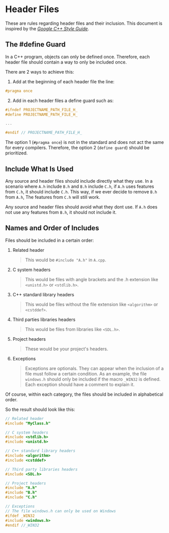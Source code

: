# Header Files

These are rules regarding header files and their inclusion. This document is inspired by the *[Google C++ Style Guide](https://google.github.io/styleguide/cppguide.html#Header_Files)*.

## The #define Guard

In a C++ program, objects can only be defined once. Therefore, each header file should contain a way to only be included once.

There are 2 ways to achieve this:

1. Add at the beginning of each header file the line:
```cpp
#pragma once
```
2. Add in each header files a define guard such as:
```cpp
#ifndef PROJECTNAME_PATH_FILE_H_
#define PROJECTNAME_PATH_FILE_H_

...

#endif // PROJECTNAME_PATH_FILE_H_
```

The option 1 (`#pragma once`) is not in the standard and does not act the same for every compilers. Therefore, the option 2 (`define guard`) should be prioritized.


## Include What Is Used

Any source and header files should include directly what they use. In a scenario where `A.h` include `B.h` and `B.h` include `C.h`, if `A.h` uses features from `C.h`, it should include `C.h`. This way, if we ever decide to remove `B.h` from `A.h`, The features from `C.h` will still work.

Any source and header files should avoid what they dont use. If `A.h` does not use any features from `B.h`, it should not include it.


## Names and Order of Includes

Files should be included in a certain order:

1. Related header 
    > This would be `#include "A.h"` in `A.cpp`.
2. C system headers
    > This would be files with angle brackets and the .h extension like `<unistd.h>` or `<stdlib.h>`.
3. C++ standard library headers
    > This would be files without the file extension like `<algorithm>` or `<cstddef>`.
4. Third parties libraries headers
    > This would be files from libraries like `<SDL.h>`.
5. Project headers
    > These would be your project's headers.
6. Exceptions
    > Exceptions are optionals. They can appear when the inclusion of a file must follow a certain condition. As an example, the file `windows.h` should only be included if the macro `_WIN32` is defined. Each exception should have a comment to explain it.

Of course, within each category, the files should be included in alphabetical order.

So the result should look like this:
```cpp
// Related header
#include "MyClass.h"

// C system headers
#include <stdlib.h>
#include <unistd.h>

// C++ standard library headers
#include <algorithm>
#include <cstddef>

// Third party libraries headers
#include <SDL.h>

// Project headers
#include "A.h"
#include "B.h"
#include "C.h"

// Exceptions
// The file windows.h can only be used on Windows
#ifdef _WIN32
#include <windows.h>
#endif //_WIN32
```